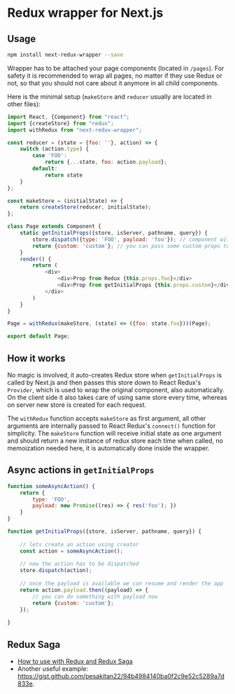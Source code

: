 Redux wrapper for Next.js
=========================

## Usage

```bash
npm install next-redux-wrapper --save
```

Wrapper has to be attached your page components (located in `/pages`). For safety it is recommended
to wrap all pages, no matter if they use Redux or not, so that you should not care about it anymore in
all child components.

Here is the minimal setup (`makeStore` and `reducer` usually are located in other files):

```js
import React, {Component} from "react";
import {createStore} from "redux";
import withRedux from "next-redux-wrapper";

const reducer = (state = {foo: ''}, action) => {
    switch (action.type) {
        case 'FOO':
            return {...state, foo: action.payload};
        default:
            return state
    }
};

const makeStore = (initialState) => {
    return createStore(reducer, initialState);
};

class Page extends Component {
    static getInitialProps({store, isServer, pathname, query}) {
        store.dispatch({type: 'FOO', payload: 'foo'}); // component will be able to read from store's state when rendered
        return {custom: 'custom'}; // you can pass some custom props to component from here
    }
    render() {
        return (
            <div>
                <div>Prop from Redux {this.props.foo}</div>
                <div>Prop from getInitialProps {this.props.custom}</div>
            </div>
        )
    }
}

Page = withRedux(makeStore, (state) => ({foo: state.foo}))(Page);

export default Page;
```

## How it works

No magic is involved, it auto-creates Redux store when `getInitialProps` is called by Next.js and then passes this store
down to React Redux's `Provider`, which is used to wrap the original component, also automatically. On the client side
it also takes care of using same store every time, whereas on server new store is created for each request.

The `withRedux` function accepts `makeStore` as first argument, all other arguments are internally passed to React
Redux's `connect()` function for simplicity. The `makeStore` function will receive initial state as one argument and
should return a new instance of redux store each time when called, no memoization needed here, it is automatically done
inside the wrapper.


## Async actions in `getInitialProps`

```js
function someAsyncAction() {
    return {
        type: 'FOO',
        payload: new Promise((res) => { res('foo'); })
    }
}

function getInitialProps({store, isServer, pathname, query}) {
    
    // lets create an action using creator
    const action = someAsyncAction();
    
    // now the action has to be dispatched
    store.dispatch(action);
    
    // once the payload is available we can resume and render the app
    return action.payload.then((payload) => {
        // you can do something with payload now
        return {custom: 'custom'}; 
    });
    
}
```

## Redux Saga

* [How to use with Redux and Redux Saga](https://www.robinwieruch.de/nextjs-redux-saga/)
* Another useful example: https://gist.github.com/pesakitan22/94b4984140ba0f2c9e52c5289a7d833e.
